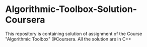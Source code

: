 # Algorithmic-Toolbox-Solution-Coursera
This repository is containing solution of assignment of the Course "Algorithmic Toolbox" @Coursera. All the solution are in C++
